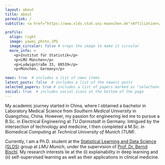 ```yaml
---
layout: about
title: about
permalink: /
subtitle: <a href="https://www.slds.stat.uni-muenchen.de">Affiliation</a>. <a href="mailto:yawei.li.muc@gmail.com">Email</a>.

profile:
  align: right
  image: yawei_photo.JPG
  image_circular: false # crops the image to make it circular
  more_info: >
    <p>Institut für Statistik</p>
    <p>LMU München</p>
    <p>Ludwigstraße 33, 80539</p>
    <p>München, Germany</p>

news: true  # includes a list of news items
latest_posts: false  # includes a list of the newest posts
selected_papers: true # includes a list of papers marked as "selected={true}"
social: true  # includes social icons at the bottom of the page
---
```


My academic journey started in China, where I obtained a bachelor in Laboratory Medical 
Science from *Southern Medical University* in Guangzhou, China. However, my passion for 
engineering led me to pursue a B.Sc. in Electrical Engineering at *TU Darmstadt* in 
Germany. Intrigued by the intersection of technology and medicine, I then completed a 
M.Sc. in Biomedical Computing at *Technical University of Munich (TUM)*.

Currently, I am a Ph.D. student at the [Statistical Learning and Data Science (SLDS)](https://www.slds.stat.uni-muenchen.de) 
group at *LMU Munich*, under the supervision of [Prof. Dr. Bernd Bischl](https://www.slds.stat.uni-muenchen.de/people/bischl/). 
My research interests lie at the (i) explainability in deep learning and (ii) self-supervised 
learning as well as their applications in clinical medicine. 
